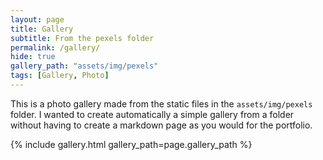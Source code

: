 ```yaml
---
layout: page
title: Gallery
subtitle: From the pexels folder
permalink: /gallery/
hide: true
gallery_path: "assets/img/pexels"
tags: [Gallery, Photo]
---
```


This is a photo gallery made from the static files in the `assets/img/pexels` folder.
I wanted to create automatically a simple gallery from a folder without having to create a markdown page as you would for the portfolio.


{% include gallery.html gallery_path=page.gallery_path %}
